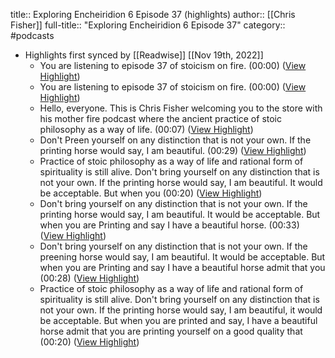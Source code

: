 title:: Exploring Encheiridion 6  Episode 37 (highlights)
author:: [[Chris Fisher]]
full-title:: "Exploring Encheiridion 6  Episode 37"
category:: #podcasts

- Highlights first synced by [[Readwise]] [[Nov 19th, 2022]]
	- You are listening to episode 37 of stoicism on fire.  (00:00) ([View Highlight](https://momento.fm/episode/15309598?startTime=0))
	- You are listening to episode 37 of stoicism on fire.  (00:00) ([View Highlight](https://momento.fm/episode/15309598?startTime=0))
	- Hello, everyone. This is Chris Fisher welcoming you to the store with his mother fire podcast where the ancient practice of stoic philosophy as a way of life.  (00:07) ([View Highlight](https://momento.fm/episode/15309598?startTime=7))
	- Don't Preen yourself on any distinction that is not your own. If the printing horse would say, I am beautiful.  (00:29) ([View Highlight](https://momento.fm/episode/15309598?startTime=29))
	- Practice of stoic philosophy as a way of life and rational form of spirituality is still alive. Don't bring yourself on any distinction that is not your own. If the printing horse would say, I am beautiful. It would be acceptable. But when you  (00:20) ([View Highlight](https://momento.fm/episode/15309598?startTime=20))
	- Don't bring yourself on any distinction that is not your own. If the printing horse would say, I am beautiful. It would be acceptable. But when you are Printing and say I have a beautiful horse.  (00:33) ([View Highlight](https://momento.fm/episode/15309598?startTime=33))
	- Don't bring yourself on any distinction that is not your own. If the preening horse would say, I am beautiful. It would be acceptable. But when you are Printing and say I have a beautiful horse admit that you  (00:28) ([View Highlight](https://momento.fm/episode/15309598?startTime=28))
	- Practice of stoic philosophy as a way of life and rational form of spirituality is still alive. Don't bring yourself on any distinction that is not your own. If the printing horse would say, I am beautiful, it would be acceptable. But when you are printed and say, I have a beautiful horse admit that you are printing yourself on a good quality that  (00:20) ([View Highlight](https://momento.fm/episode/15309598?startTime=20))